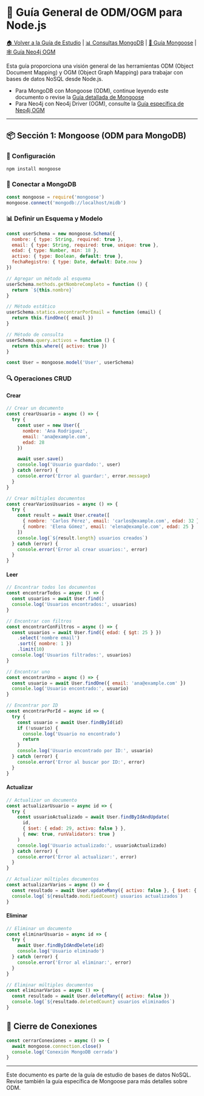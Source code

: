 # 🧠 Guía General de ODM/OGM para Node.js

[🏠 Volver a la Guía de Estudio](../README_ES.md) | [📊 Consultas MongoDB](../queries/MongoDB_Consultas_ES.md) | [📗 Guía Mongoose](./Guia_Mongoose_ES.md) | [🕸 Guía Neo4j OGM](./OGM_Neo4j_Guia_ES.md)

Esta guía proporciona una visión general de las herramientas ODM (Object Document Mapping) y OGM (Object Graph Mapping) para trabajar con bases de datos NoSQL desde Node.js.

- Para MongoDB con Mongoose (ODM), continue leyendo este documento o revise la [Guía detallada de Mongoose](./Guia_Mongoose_ES.md)
- Para Neo4j con Neo4j Driver (OGM), consulte la [Guía específica de Neo4j OGM](./OGM_Neo4j_Guia_ES.md)

---

## 📦 Sección 1: Mongoose (ODM para MongoDB)

### 🔧 Configuración

```bash
npm install mongoose
```

### 🔗 Conectar a MongoDB

```js
const mongoose = require('mongoose')
mongoose.connect('mongodb://localhost/midb')
```

### 📊 Definir un Esquema y Modelo

```js
const userSchema = new mongoose.Schema({
  nombre: { type: String, required: true },
  email: { type: String, required: true, unique: true },
  edad: { type: Number, min: 18 },
  activo: { type: Boolean, default: true },
  fechaRegistro: { type: Date, default: Date.now }
})

// Agregar un método al esquema
userSchema.methods.getNombreCompleto = function () {
  return `${this.nombre}`
}

// Método estático
userSchema.statics.encontrarPorEmail = function (email) {
  return this.findOne({ email })
}

// Método de consulta
userSchema.query.activos = function () {
  return this.where({ activo: true })
}

const User = mongoose.model('User', userSchema)
```

### 🔍 Operaciones CRUD

#### Crear

```js
// Crear un documento
const crearUsuario = async () => {
  try {
    const user = new User({
      nombre: 'Ana Rodriguez',
      email: 'ana@example.com',
      edad: 28
    })

    await user.save()
    console.log('Usuario guardado:', user)
  } catch (error) {
    console.error('Error al guardar:', error.message)
  }
}

// Crear múltiples documentos
const crearVariosUsuarios = async () => {
  try {
    const result = await User.create([
      { nombre: 'Carlos Pérez', email: 'carlos@example.com', edad: 32 },
      { nombre: 'Elena Gómez', email: 'elena@example.com', edad: 25 }
    ])
    console.log(`${result.length} usuarios creados`)
  } catch (error) {
    console.error('Error al crear usuarios:', error)
  }
}
```

#### Leer

```js
// Encontrar todos los documentos
const encontrarTodos = async () => {
  const usuarios = await User.find()
  console.log('Usuarios encontrados:', usuarios)
}

// Encontrar con filtros
const encontrarConFiltros = async () => {
  const usuarios = await User.find({ edad: { $gt: 25 } })
    .select('nombre email')
    .sort({ nombre: 1 })
    .limit(10)
  console.log('Usuarios filtrados:', usuarios)
}

// Encontrar uno
const encontrarUno = async () => {
  const usuario = await User.findOne({ email: 'ana@example.com' })
  console.log('Usuario encontrado:', usuario)
}

// Encontrar por ID
const encontrarPorId = async id => {
  try {
    const usuario = await User.findById(id)
    if (!usuario) {
      console.log('Usuario no encontrado')
      return
    }
    console.log('Usuario encontrado por ID:', usuario)
  } catch (error) {
    console.error('Error al buscar por ID:', error)
  }
}
```

#### Actualizar

```js
// Actualizar un documento
const actualizarUsuario = async id => {
  try {
    const usuarioActualizado = await User.findByIdAndUpdate(
      id,
      { $set: { edad: 29, activo: false } },
      { new: true, runValidators: true }
    )
    console.log('Usuario actualizado:', usuarioActualizado)
  } catch (error) {
    console.error('Error al actualizar:', error)
  }
}

// Actualizar múltiples documentos
const actualizarVarios = async () => {
  const resultado = await User.updateMany({ activo: false }, { $set: { activo: true } })
  console.log(`${resultado.modifiedCount} usuarios actualizados`)
}
```

#### Eliminar

```js
// Eliminar un documento
const eliminarUsuario = async id => {
  try {
    await User.findByIdAndDelete(id)
    console.log('Usuario eliminado')
  } catch (error) {
    console.error('Error al eliminar:', error)
  }
}

// Eliminar múltiples documentos
const eliminarVarios = async () => {
  const resultado = await User.deleteMany({ activo: false })
  console.log(`${resultado.deletedCount} usuarios eliminados`)
}
```

## 🔄 Cierre de Conexiones

```js
const cerrarConexiones = async () => {
  await mongoose.connection.close()
  console.log('Conexión MongoDB cerrada')
}
```

---

Este documento es parte de la guía de estudio de bases de datos NoSQL. Revise también la guía específica de Mongoose para más detalles sobre ODM.
